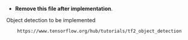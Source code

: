 - **Remove this file after implementation**.

Object detection to be implemented


        https://www.tensorflow.org/hub/tutorials/tf2_object_detection
